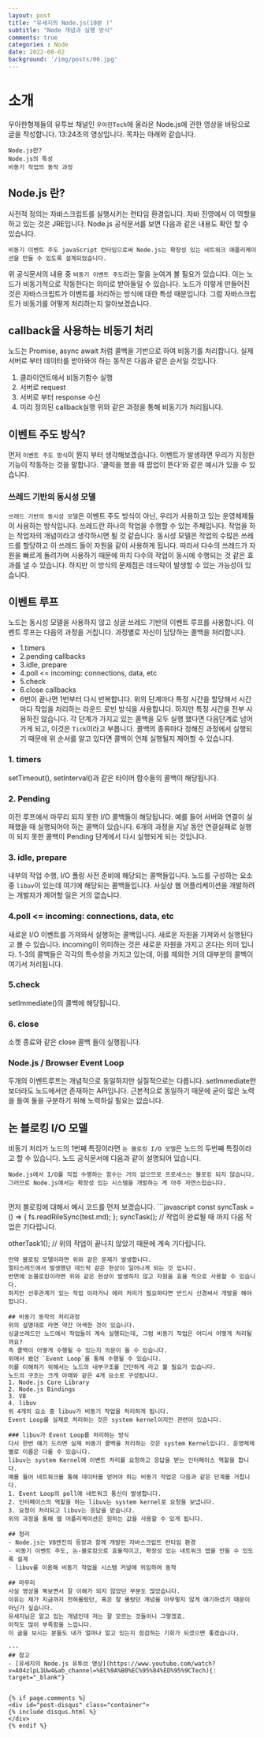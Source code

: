 ```yaml
---
layout: post
title: "유세지의 Node.js(10분 )"
subtitle: "Node 개념과 실행 방식"
comments: true
categories : Node
date: 2022-08-02
background: '/img/posts/06.jpg'
---
```


# 소개
우아한형제들의 유투브 채널인 `우아한Tech`에 올라온 Node.js에 관한 영상을 바탕으로 글을 작성합니다.
13:24초의 영상입니다.
목차는 아래와 같습니다.
```
Node.js란?
Node.js의 특성
비동기 작업의 동작 과정
```

## Node.js 란?
사전적 정의는 자바스크립트를 실행시키는 런타임 환경입니다. 자바 진영에서 이 역할을 하고 있는 것은 JRE입니다.
Node.js 공식문서를 보면 다음과 같은 내용도 확인 할 수 있습니다.
```
비동기 이벤트 주도 javaScript 런타임으로써 Node.js는 확장성 있는 네트워크 애플리케이션을 만들 수 있도록 설계되었습니다.
```
위 공식문서의 내용 중 `비동기 이벤트 주도`라는 말을 눈여겨 볼 필요가 있습니다.
이는 노드가 비동기적으로 작동한다는 의미로 받아들일 수 있습니다.
노드가 이렇게 만들어진 것은 자바스크립트가 이벤트를 처리하는 방식에 대한 특성 때문입니다.
그럼 자바스크립트가 비동기를 어떻게 처리하는지 알아보겠습니다.

## callback을 사용하는 비동기 처리
노드는 Promise, async await 처럼 콜백을 기반으로 하여 비동기를 처리합니다.
실제 서버로 부터 데이터를 받아와야 하는 동작은 다음과 같은 순서일 것입니다.
1. 클라이언트에서 비동기함수 실행
2. 서버로 request 
3. 서버로 부터 response 수신
4. 미리 정의된 callback실행
위와 같은 과정을 통해 비동기가 처리됩니다.

## 이벤트 주도 방식?
먼저 `이벤트 주도 방식`이 뭔지 부터 생각해보겠습니다.
이벤트가 발생하면 우리가 지정한 기능이 작동하는 것을 말합니다.
'클릭을 했을 때 팝업이 뜬다'와 같은 예시가 있을 수 있습니다.

### 쓰레드 기반의 동시성 모델
`쓰레드 기반의 동시성 모델`은 이벤트 주도 방식이 아닌, 우리가 사용하고 있는 운영체제들이 사용하는 방식입니다.
쓰레드란 하나의 작업을 수행할 수 있는 주체입니다. 작업을 하는 작업자의 개념이라고 생각하시면 될 것 같습니다.
동시성 모델은 작업의 수많은 쓰레드를 할당하고 이 쓰레드 들이 자원을 같이 사용하게 됩니다.
따라서 다수의 쓰레드가 자원을 빠르게 돌려가며 사용하기 때문에 마치 다수의 작업이 동시에 수행되는 것 같은 효과를 낼 수 있습니다.
하지만 이 방식의 문제점은 데드락이 발생할 수 있는 가능성이 있습니다.

## 이벤트 루프
노드는 동시성 모델을 사용하지 않고 싱글 쓰레드 기반의 이벤트 루프를 사용합니다.
이벤트 루프는 다음의 과정을 거칩니다.
과정별로 자신이 담당하는 콜백을 처리합니다.
- 1.timers
- 2.pending callbacks
- 3.idle, prepare
- 4.poll <= incoming: connections, data, etc
- 5.check
- 6.close callbacks
- 6번이 끝나면 1번부터 다시 반복합니다.
위의 단계마다 특정 시간을 할당해서 시간마다 작업을 처리하는 라운드 로빈 방식을 사용합니다.
하지만 특정 시간을 전부 사용하진 않습니다.
각 단계가 가지고 있는 콜백을 모두 실행 했다면 다음단계로 넘어가게 되고, 이것은 `Tick`이라고 부릅니다.
콜백의 종류마다 정해진 과정에서 실행되기 때문에 위 순서를 알고 있다면 콜백이 언제 실행될지 제어할 수 있습니다.

### 1. timers
setTimeout(), setInterval()과 같은 타이머 함수들의 콜백이 해당됩니다.

### 2. Pending
이전 루프에서 마무리 되지 못한 I/O 콜백들이 해당됩니다.
예를 들어 서버와 연결이 실패했을 때 실행되어야 하는 콜백이 있습니다.
6개의 과정을 지날 동안 연결실패로 실행이 되지 못한 콜백이 Pending 단계에서 다시 실행되게 되는 것입니다.

### 3. idle, prepare
내부의 작업 수행, I/O 폴링 사전 준비에 해당되는 콜백들입니다.
노드를 구성하는 요소 중 `libuv`이 있는데 여기에 해당되는 콜백들입니다.
사실상 웹 어플리케이션을 개발하려는 개발자가 제어할 일은 거의 없습니다.

### 4.poll <= incoming: connections, data, etc
새로운 I/O 이벤트를 가져와서 실행하는 콜백입니다.
새로운 자원을 가져와서 실행된다고 볼 수 있습니다. incoming이 의미하는 것은 새로운 자원을 가지고 온다는 의미 입니다.
1-3의 콜백들은 각각의 특수성을 가지고 있는데, 이를 제외한 거의 대부분의 콜백이 여기서 처리됩니다.

### 5.check
setImmediate()의 콜백에 해당됩니다.

### 6. close
소켓 종료와 같은 close 콜백 들이 실행됩니다.

### Node.js / Browser Event Loop
두개의 이벤트루프는 개념적으로 동일하지만 실질적으로는 다릅니다.
setImmediate만 보더라도 노드에서만 존재하는 API입니다.
근본적으로 동일하기 때문에 굳이 많은 노력을 들여 둘을 구분하기 위해 노력하실 필요는 없습니다.

## 논 블로킹 I/O 모델
비동기 처리가 노드의 1번째 특징이라면 `논 블로킹 I/O 모델`은 노드의 두번째 특징이라고 할 수 있습니다.
노드 공식문서에 다음과 같이 설명되어 있습니다.
```
Node.js에서 I/O를 직접 수행하는 함수는 거의 없으므로 프로세스는 블로킹 되지 않습니다.
그러므로 Node.js에서는 확장성 있는 시스템을 개발하는 게 아주 자연스럽습니다.
```
<br>
먼저 블로킹에 대해서 예시 코드를 먼저 보겠습니다.
```javascript
const syncTask = () => {
  fs.readRileSync(test.md);
};
syncTask(); // 작업이 완료될 때 까지 다음 작업은 기다립니다.

otherTask1(); // 위의 작업이 끝나지 않았기 때문에 계속 기다립니다.
```
만약 블로킹 모델이라면 위와 같은 문제가 발생합니다.
멀티스레드에서 발생했던 데드락 같은 현상이 일어나게 되는 것 입니다.
반면에 논블로킹이라면 위와 같은 현상이 발생하지 않고 자원을 효율 적으로 사용할 수 있습니다.
하지만 선후관계가 있는 작업 이라거나 에러 처리가 필요하다면 반드시 신경써서 개발을 해야 합니다.

## 비동기 동작의 처리과정
위의 설명대로 라면 약간 어색한 것이 있습니다.
싱글쓰레드인 노드에서 작업들이 계속 실행되는데, 그럼 비동기 작업은 어디서 어떻게 처리될까요?
즉 콜백이 어떻게 수행될 수 있는지 의문이 들 수 있습니다.
위에서 봤던 `Event Loop`를 통해 수행될 수 있습니다.
이를 이해하기 위해서는 노드의 내부구조를 간단하게 라고 볼 필요가 있습니다.
노드의 구조는 크게 아래와 같은 4개 요소로 구성됩니다.
1. Node.js Core Library
2. Node.js Bindings
3. V8
4. libuv
위 4개의 요소 중 libuv가 비동기 작업을 처리하게 됩니다.
Event Loop를 실제로 처리하는 것은 system kernel이지만 관련이 있습니다.

### libuv가 Event Loop를 처리하는 방식
다시 한번 얘기 드리면 실제 비동기 콜백을 처리하는 것은 system Kernel입니다. 운영체제별로 이름은 다를 수 있습니다.
libuv는 system Kernel에 이벤트 처리를 요청하고 응답을 받는 인터페이스 역할을 합니다.
예를 들어 네트워크를 통해 데이터를 얻어야 하는 비동기 작업은 다음과 같은 단계를 거칩니다.
1. Event Loop의 poll에 네트워크 통신이 발생합니다.
2. 인터페이스의 역할을 하는 libuv는 system kernel로 요청을 보냅니다.
3. 요청이 처리되고 libuv는 응답을 받습니다.
위의 과정을 통해 웹 어플리케이션은 원하는 값을 사용할 수 있게 됩니다.

## 정리
- Node.js는 V8엔진의 등장과 함께 개발된 자바스크립트 런타임 환경
- 비동기 이벤트 주도, 논-블로킹으로 효율적이고, 확장성 있는 네트워크 앱을 만들 수 있도록 설계
- libuv를 이용해 비동기 작업을 시스템 커널에 위임하여 동작

## 마무리
사실 영상을 쭉보면서 잘 이해가 되지 않았던 부분도 많았습니다.
이유는 제가 지금까지 전혀몰랐던, 혹은 잘 몰랐던 개념을 아무렇지 않게 얘기하셨기 때문이 아닌가 싶습니다.
유세지님은 알고 있는 개념인데 저는 잘 모르는 것들이니 그렇겠죠.
아직도 많이 부족함을 느낍니다.
이 글을 보시는 분들도 내가 얼마나 알고 있는지 점검하는 기회가 되셨으면 좋겠습니다.

---
## 참고
- [유세지의 Node.js 유투브 영상](https://www.youtube.com/watch?v=A04zlpL1Uw4&ab_channel=%EC%9A%B0%EC%95%84%ED%95%9CTech){: target="_blank"}


{% if page.comments %}
<div id="post-disqus" class="container">
{% include disqus.html %}
</div>
{% endif %}
